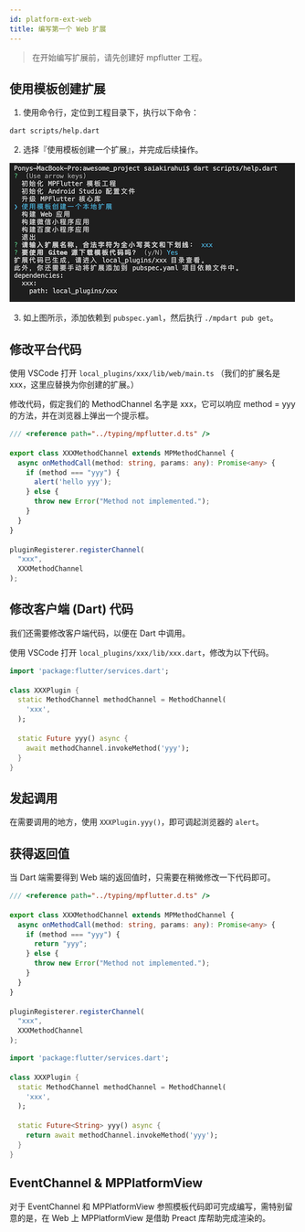 ```yaml
---
id: platform-ext-web
title: 编写第一个 Web 扩展
---
```


> 在开始编写扩展前，请先创建好 mpflutter 工程。

## 使用模板创建扩展

1. 使用命令行，定位到工程目录下，执行以下命令：

```sh
dart scripts/help.dart
```

2. 选择『使用模板创建一个扩展』，并完成后续操作。

![](assets/platform-ext-4.png)

3. 如上图所示，添加依赖到 `pubspec.yaml`，然后执行 `./mpdart pub get`。

## 修改平台代码

使用 VSCode 打开 `local_plugins/xxx/lib/web/main.ts` （我们的扩展名是 xxx，这里应替换为你创建的扩展。）

修改代码，假定我们的 MethodChannel 名字是 xxx，它可以响应 method = yyy 的方法，并在浏览器上弹出一个提示框。

```typescript
/// <reference path="../typing/mpflutter.d.ts" />

export class XXXMethodChannel extends MPMethodChannel {
  async onMethodCall(method: string, params: any): Promise<any> {
    if (method === "yyy") {
      alert('hello yyy');
    } else {
      throw new Error("Method not implemented.");
    }
  }
}

pluginRegisterer.registerChannel(
  "xxx",
  XXXMethodChannel
);

```

## 修改客户端 (Dart) 代码

我们还需要修改客户端代码，以便在 Dart 中调用。

使用 VSCode 打开 `local_plugins/xxx/lib/xxx.dart`，修改为以下代码。

```dart
import 'package:flutter/services.dart';

class XXXPlugin {
  static MethodChannel methodChannel = MethodChannel(
    'xxx',
  );

  static Future yyy() async {
    await methodChannel.invokeMethod('yyy');
  }
}
```

## 发起调用

在需要调用的地方，使用 ```XXXPlugin.yyy()```，即可调起浏览器的 `alert`。

## 获得返回值

当 Dart 端需要得到 Web 端的返回值时，只需要在稍微修改一下代码即可。


```typescript
/// <reference path="../typing/mpflutter.d.ts" />

export class XXXMethodChannel extends MPMethodChannel {
  async onMethodCall(method: string, params: any): Promise<any> {
    if (method === "yyy") {
      return "yyy";
    } else {
      throw new Error("Method not implemented.");
    }
  }
}

pluginRegisterer.registerChannel(
  "xxx",
  XXXMethodChannel
);

```

```dart
import 'package:flutter/services.dart';

class XXXPlugin {
  static MethodChannel methodChannel = MethodChannel(
    'xxx',
  );

  static Future<String> yyy() async {
    return await methodChannel.invokeMethod('yyy');
  }
}
```

## EventChannel & MPPlatformView

对于 EventChannel 和 MPPlatformView 参照模板代码即可完成编写，需特别留意的是，在 Web 上 MPPlatformView 是借助 Preact 库帮助完成渲染的。